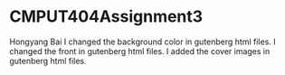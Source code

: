 # CMPUT404Assignment3
Hongyang Bai
I changed the background color in gutenberg html files. 
I changed the front in gutenberg html files. 
I added the cover images in gutenberg html files. 
